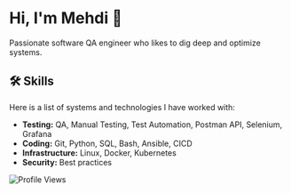 <link rel="stylesheet" href="https://cdnjs.cloudflare.com/ajax/libs/font-awesome/6.0.0-beta3/css/all.min.css">

# Hi, I'm Mehdi 👋

Passionate software QA engineer who likes to dig deep and optimize systems.

## 🛠 Skills
Here is a list of systems and technologies I have worked with:
- **Testing:** QA, Manual Testing, Test Automation, Postman API, Selenium, Grafana
- **Coding:** Git, Python, SQL, Bash, Ansible, CICD
- **Infrastructure:** Linux, Docker, Kubernetes
- **Security:** Best practices

![Profile Views](https://komarev.com/ghpvc/?username=memor24&color=blue)
